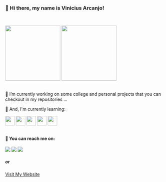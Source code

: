 <h3>👋 Hi there, my name is Vinicius Arcanjo!</h3>
  
  ##

</br>

<div>
  <img style="height: 11rem;" src="https://github-readme-stats.vercel.app/api/top-langs/?username=viniarcanjo&&langs_count=10&theme=nightowl"/>
  <img style="height: 11rem;" src="https://github-readme-stats.vercel.app/api?username=viniarcanjo&&count_private=true&&show_icons=true&theme=nightowl"/>
</div>

</br>

<div>
  <p>🔭 I’m currently working on some college and personal projects that you can checkout in my repositories ...</p>
  <p>🌱 And, I'm currently learning:</p>
</div>

<div>
  <img height="30" src="https://cdn.jsdelivr.net/gh/devicons/devicon/icons/html5/html5-original.svg" />
  <img height="30" src="https://cdn.jsdelivr.net/gh/devicons/devicon/icons/css3/css3-original.svg" />
  <img height="30" src="https://cdn.jsdelivr.net/gh/devicons/devicon/icons/javascript/javascript-original.svg" />
  <img height="30" src="https://cdn.jsdelivr.net/gh/devicons/devicon/icons/python/python-original.svg" />
  <img height="30" src="https://cdn.jsdelivr.net/gh/devicons/devicon/icons/swift/swift-original.svg" />
</div>

  ##

<div>
  <h4>📲 You can reach me on:</h4>
  <a href="https://www.linkedin.com/in/vinicius-arcanjo-404b6b198/"><img src="https://img.shields.io/badge/LinkedIn-0077B5?style=for-the-badge&logo=linkedin&logoColor=white"/></a>
  <a href="https://www.instagram.com/viiniarcanjo/"><img src="https://img.shields.io/badge/Instagram-E4405F?style=for-the-badge&logo=instagram&logoColor=white"/></a>
  <a href="https://api.whatsapp.com/send?phone=5587988077497&text=Ol%C3%A1%2C%20acabei%20de%20conferir%20o%20seu%20site%20portf%C3%B3lio%20e%20gostaria%20de%20bater%20um%20papo!"><img src="https://img.shields.io/badge/WhatsApp-25D366?style=for-the-badge&logo=whatsapp&logoColor=white"/></a>
  <h5>or</h5>
  <a href="https://viniciusarcanjo.tech" target="_blank">Visit My Website</a>
</div>
